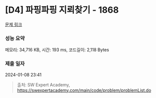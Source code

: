 # [D4] 파핑파핑 지뢰찾기 - 1868 

[문제 링크](https://swexpertacademy.com/main/code/problem/problemDetail.do?contestProbId=AV5LwsHaD1MDFAXc) 

### 성능 요약

메모리: 34,716 KB, 시간: 193 ms, 코드길이: 2,118 Bytes

### 제출 일자

2024-01-08 23:41



> 출처: SW Expert Academy, https://swexpertacademy.com/main/code/problem/problemList.do